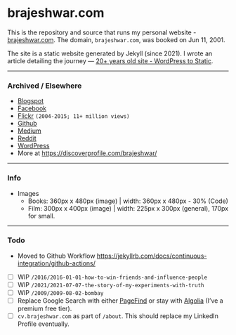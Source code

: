 # brajeshwar.com

This is the repository and source that runs my personal website - [brajeshwar.com](https://brajeshwar.com). The domain, `brajeshwar.com`, was booked on Jun 11, 2001.

The site is a static website generated by Jekyll (since 2021). I wrote an article detailing the journey — [20+ years old site - WordPress to Static](https://brajeshwar.com/2021/brajeshwar.com-2021/).

---
### Archived / Elsewhere

- [Blogspot](http://brajeshwar.blogspot.com)
- [Facebook](https://www.facebook.com/brajeshwar/)
- [Flickr](https://www.flickr.com/photos/brajeshwar/) `(2004-2015; 11+ million views)`
- [Github](http://github.com/brajeshwar)
- [Medium](https://medium.com/@brajeshwar)
- [Reddit](https://www.reddit.com/user/Brajeshwar/)
- [WordPress](https://profiles.wordpress.org/brajeshwar/)
- More at https://discoverprofile.com/brajeshwar/

---

### Info

- Images
	- Books:	360px x 480px (image) | width: 360px x 480px - 30% (Code)
	- Film:		300px x 400px (image) | width: 225px x 300px (general), 170px for small.

---

### Todo

- Moved to Github Workflow https://jekyllrb.com/docs/continuous-integration/github-actions/
- [ ] WIP `/2016/2016-01-01-how-to-win-friends-and-influence-people`
- [ ] WIP `/2021/2021-07-07-the-story-of-my-experiments-with-truth`
- [ ] WIP `/2009/2009-08-02-bombay`
- [ ] Replace Google Search with either [PageFind](https://pagefind.app) or stay with [Algolia](https://www.algolia.com) (I’ve a premium free tier).
- [ ] `cv.brajeshwar.com` as part of `/about`. This should replace my LinkedIn Profile eventually.